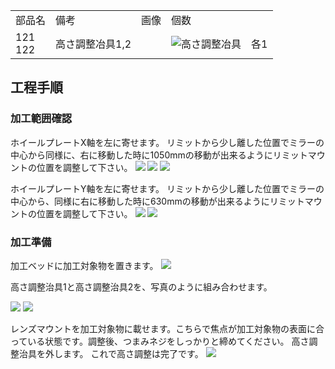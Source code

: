 <table class="packing-list">
    <tbody>
        <tr>
            <td>部品名</td>
            <td>備考</td>
            <td class="packing-img">画像</td>
            <td>個数</td>
        </tr>
        <tr>
            <td>
                121<br>
                122
            </td>
            <td>高さ調整冶具1,2</td>
            <td></td>
            <td><img src="images/036/packing/121-122.jpg" alt="高さ調整冶具"/>
                </a></td>
            <td>各1</td>
        </tr>
    </tbody>
</table>

## 工程手順

### 加工範囲確認

ホイールプレートX軸を左に寄せます。
リミットから少し離した位置でミラーの中心から同様に、右に移動した時に1050mmの移動が出来るようにリミットマウントの位置を調整して下さい。
<img src="images/036/000.jpg"/>
<img src="images/036/001.jpg"/>
<img src="images/036/002.jpg"/>

ホイールプレートY軸を左に寄せます。
リミットから少し離した位置でミラーの中心から、同様に右に移動した時に630mmの移動が出来るようにリミットマウントの位置を調整して下さい。
<img src="images/036/003.jpg"/>
<img src="images/036/004.jpg"/>

### 加工準備

加工ベッドに加工対象物を置きます。
<img src="images/036/005.jpg"/>

高さ調整治具1と高さ調整治具2を、写真のように組み合わせます。

<img src="images/036/006.jpg"/>
<img src="images/036/007.jpg"/>

レンズマウントを加工対象物に載せます。こちらで焦点が加工対象物の表面に合っている状態です。調整後、つまみネジをしっかりと締めてください。
高さ調整治具を外します。
これで高さ調整は完了です。
<img src="images/036/008.jpg"/>